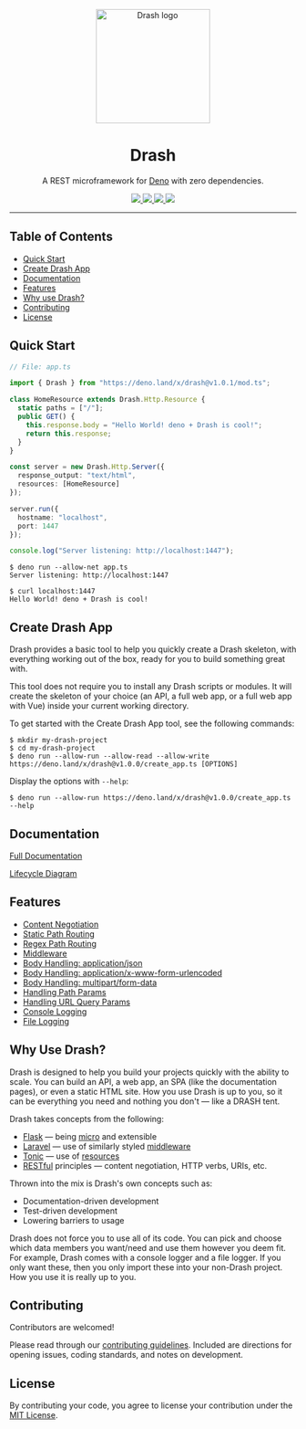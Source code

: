 <p align="center">
  <img height="200" src="https://drash.land/public/assets/img/drash.svg" alt="Drash logo">
  <h1 align="center">Drash</h1>
</p>
<p align="center">A REST microframework for <a href="https://github.com/denoland/deno">Deno</a> with zero dependencies.</p>
<p align="center">
  <a href="https://github.com/drashland/deno-drash/releases">
    <img src="https://img.shields.io/github/release/drashland/deno-drash.svg?color=bright_green&label=latest">
  </a>
  <a href="https://github.com/drashland/deno-drash/actions">
    <img src="https://img.shields.io/github/workflow/status/drashland/deno-drash/master?label=ci">
  </a>
  <a href="https://discord.gg/SgejNXq">
    <img src="https://img.shields.io/badge/chat-on%20discord-blue">
  </a>
  <a href="https://twitter.com/drash_land">
    <img src="https://img.shields.io/twitter/url?label=%40drash_land&style=social&url=https%3A%2F%2Ftwitter.com%2Fdrash_land">
  </a>
</p>

---

## Table of Contents
- [Quick Start](#quick-start)
- [Create Drash App](#create-drash-app)
- [Documentation](#documentation)
- [Features](#features)
- [Why use Drash?](#why-use-drash)
- [Contributing](#contributing)
- [License](#license)

## Quick Start
```typescript
// File: app.ts

import { Drash } from "https://deno.land/x/drash@v1.0.1/mod.ts";

class HomeResource extends Drash.Http.Resource {
  static paths = ["/"];
  public GET() {
    this.response.body = "Hello World! deno + Drash is cool!";
    return this.response;
  }
}

const server = new Drash.Http.Server({
  response_output: "text/html",
  resources: [HomeResource]
});

server.run({
  hostname: "localhost",
  port: 1447
});

console.log("Server listening: http://localhost:1447");
```

```
$ deno run --allow-net app.ts
Server listening: http://localhost:1447
```

```
$ curl localhost:1447
Hello World! deno + Drash is cool!
```

## Create Drash App

Drash provides a basic tool to help you quickly create a Drash skeleton, with everything working out of the box, ready for you to build something great with.

This tool does not require you to install any Drash scripts or modules. It will create the skeleton of your choice (an API, a full web app, or a full web app with Vue) inside your current working directory.

To get started with the Create Drash App tool, see the following commands:

```
$ mkdir my-drash-project
$ cd my-drash-project
$ deno run --allow-run --allow-read --allow-write https://deno.land/x/drash@v1.0.0/create_app.ts [OPTIONS]
```

Display the options with `--help`:

```
$ deno run --allow-run https://deno.land/x/drash@v1.0.0/create_app.ts --help
```

## Documentation

[Full Documentation](https://drash.land/docs)

[Lifecycle Diagram](http://drash.land/docs/#/lifecycle-diagram)

## Features

- [Content Negotiation](http://drash.land/docs/#/advanced-tutorials/content-negotiation/user-profiles)
- [Static Path Routing](http://drash.land/docs/#/tutorials/servers/serving-static-paths)
- [Regex Path Routing](http://drash.land/docs/#/tutorials/resources/creating-a-resource#regular-expression-uris)
- [Middleware](http://drash.land/docs/#/tutorials/middleware/introduction)
- [Body Handling: application/json](http://drash.land/docs/#/tutorials/requests/handling-application-json-bodies)
- [Body Handling: application/x-www-form-urlencoded](http://drash.land/docs/#/tutorials/requests/handling-application-x-www-form-urlencoded-bodies)
- [Body Handling: multipart/form-data](http://drash.land/docs/#/tutorials/requests/handling-multipart-form-data-bodies)
- [Handling Path Params](http://drash.land/docs/#/tutorials/requests/handling-path-params)
- [Handling URL Query Params](http://drash.land/docs/#/tutorials/requests/handling-url-query-params)
- [Console Logging](http://drash.land/docs/#/tutorials/logging/logging-to-the-terminal)
- [File Logging](http://drash.land/docs/#/tutorials/logging/logging-to-files)

## Why Use Drash?

Drash is designed to help you build your projects quickly with the ability to scale. You can build an API, a web app, an SPA (like the documentation pages), or even a static HTML site. How you use Drash is up to you, so it can be everything you need and nothing you don't &mdash; like a DRASH tent.


Drash takes concepts from the following:


* <a href="https://flask.palletsprojects.com/en/1.1.x/" target="_BLANK">Flask</a> &mdash; being <a href="https://flask.palletsprojects.com/en/1.1.x/foreword/#what-does-micro-mean" target="_BLANK">micro</a> and extensible
* <a href="https://laravel.com/" target="_BLANK">Laravel</a> &mdash; use of similarly styled <a href="https://laravel.com/docs/master/middleware">middleware</a>
* <a href="https://www.peej.co.uk/tonic/" target="_BLANK">Tonic</a> &mdash; use of <a href="https://github.com/peej/tonic#how-it-works" target="_BLANK">resources</a>
* <a href="https://www.restapitutorial.com/lessons/whatisrest.html" target="_BLANK">RESTful</a> principles &mdash; content negotiation, HTTP verbs, URIs, etc.

Thrown into the mix is Drash's own concepts such as:


* Documentation-driven development
* Test-driven development
* Lowering barriers to usage

Drash does not force you to use all of its code. You can pick and choose which data members you want/need and use them however you deem fit. For example, Drash comes with a console logger and a file logger. If you only want these, then you only import these into your non-Drash project. How you use it is really up to you.

## Contributing

Contributors are welcomed!

Please read through our [contributing guidelines](./.github/CONTRIBUTING.md). Included are directions for opening issues, coding standards, and notes on development.

## License
By contributing your code, you agree to license your contribution under the [MIT License](./LICENSE).
